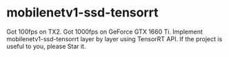 # mobilenetv1-ssd-tensorrt
Got 100fps on TX2. Got 1000fps on GeForce GTX 1660 Ti. Implement mobilenetv1-ssd-tensorrt layer by layer using TensorRT API. If the project is useful to you, please Star it. 
